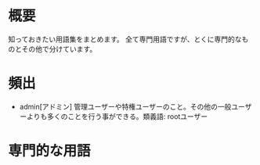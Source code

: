 # 概要
知っておきたい用語集をまとめます。
全て専門用語ですが、とくに専門的なものとその他で分けています。

# 頻出
- admin[アドミン] 管理ユーザーや特権ユーザーのこと。その他の一般ユーザーよりも多くのことを行う事ができる。類義語: rootユーザー

# 専門的な用語
